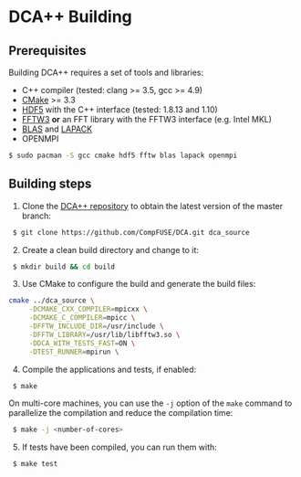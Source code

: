 # DCA++ Building

## Prerequisites

Building DCA++ requires a set of tools and libraries:

- C++ compiler (tested: clang >= 3.5, gcc >= 4.9)
- [CMake](https://cmake.org) >= 3.3
- [HDF5](https://support.hdfgroup.org/HDF5) with the C++ interface (tested: 1.8.13 and 1.10)
- [FFTW3](http://www.fftw.org) **or** an FFT library with the FFTW3 interface (e.g. Intel MKL)
- [BLAS](http://www.netlib.org/blas/) and [LAPACK](http://www.netlib.org/lapack/)
- OPENMPI

```bash
$ sudo pacman -S gcc cmake hdf5 fftw blas lapack openmpi
```

## Building steps

1. Clone the [DCA++ repository](https://github.com/CompFUSE/DCA) to obtain the latest version of the master branch:

```bash
 $ git clone https://github.com/CompFUSE/DCA.git dca_source
```

2. Create a clean build directory and change to it:

```bash
 $ mkdir build && cd build
```

3. Use CMake to configure the build and generate the build files:

```bash
cmake ../dca_source \
	 -DCMAKE_CXX_COMPILER=mpicxx \
	 -DCMAKE_C_COMPILER=mpicc \
	 -DFFTW_INCLUDE_DIR=/usr/include \
	 -DFFTW_LIBRARY=/usr/lib/libfftw3.so \
	 -DDCA_WITH_TESTS_FAST=ON \
	 -DTEST_RUNNER=mpirun \
```

4. Compile the applications and tests, if enabled:

```bash
 $ make
```

On multi-core machines, you can use the `-j` option of the `make` command to parallelize the compilation and reduce the compilation time:

```bash
 $ make -j <number-of-cores>
```

5. If tests have been compiled, you can run them with:

```bash
 $ make test
```